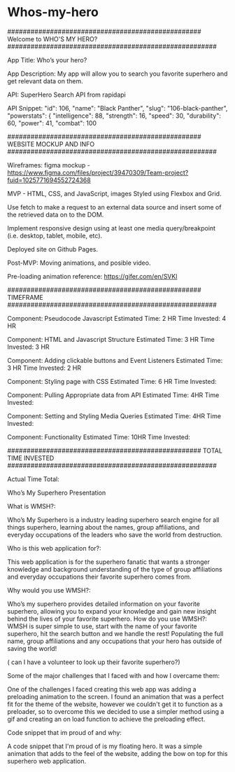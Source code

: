 # Whos-my-hero
################################################## Welcome to WHO'S MY HERO?  ######################################################

App Title: Who’s your hero?


App Description: My app will allow you to search you favorite superhero and get relevant data on them.


API: SuperHero Search API from rapidapi


API Snippet:  "id": 106,
        "name": "Black Panther",
        "slug": "106-black-panther",
        "powerstats": {
            "intelligence": 88,
            "strength": 16,
            "speed": 30,
            "durability": 60,
            "power": 41,
            "combat": 100

################################################## WEBSITE MOCKUP AND INFO ######################################################


Wireframes: figma mockup - https://www.figma.com/files/project/39470309/Team-project?fuid=1025771694552724368

MVP - HTML, CSS, and JavaScript, images
Styled using Flexbox and Grid.

Use fetch to make a request to an external data source and insert some of the retrieved data on to the DOM.

Implement responsive design using at least one media query/breakpoint (i.e. desktop, tablet, mobile, etc).

Deployed site on Github Pages.



Post-MVP: Moving animations, and posible video.

Pre-loading animation reference: https://gifer.com/en/SVKl


################################################## TIMEFRAME ######################################################


Component: Pseudocode Javascript
Estimated Time: 2 HR
Time Invested: 4 HR






Component: HTML and Javascript Structure
Estimated Time: 3 HR
Time Invested: 3 HR








Component: Adding clickable buttons and Event Listeners
Estimated Time:  3 HR
Time Invested: 2 HR






Component: Styling page with CSS
Estimated Time:  6 HR
Time Invested:






Component: Pulling Appropriate data from API
Estimated Time: 4HR
Time Invested:







Component: Setting and Styling Media Queries
Estimated Time: 4HR
Time Invested:





Component: Functionality
Estimated Time: 10HR
Time Invested:




################################################## TOTAL TIME INVESTED ######################################################



Actual Time Total:




Who’s My Superhero Presentation

What is WMSH?:

Who’s My Superhero is a industry leading superhero search engine for all things superhero, learning about the names, group affiliations, and everyday occupations of the leaders who save the world from destruction.


Who is this web application for?:

This web application is for the superhero fanatic that wants a stronger knowledge and background understanding of the type of group affiliations and everyday occupations their favorite superhero comes from.

Why would you use WMSH?:

Who’s my superhero provides detailed information on your favorite superhero, allowing you to expand your knowledge and gain new insight behind the lives of your favorite superhero.
How do you use WMSH?:
WMSH is super simple to use, start with the name of your favorite superhero, hit the search button and we handle the rest! Populating the full name, group affiliations and any occupations that your hero has outside of saving the world!

( can I have a volunteer to look up their favorite superhero?)

Some of the major challenges that I faced with and how I overcame them:

One of the challenges I faced creating this web app was adding a preloading animation to the screen. I found an animation that was a perfect fit for the theme of the website, however we couldn't get it to function as a preloader, so to overcome this we decided to use a simpler method using a gif and creating an on load function to achieve the preloading effect. 


Code snippet that im proud of and why:

A code snippet that I'm proud of is my floating hero. It was a simple animation that adds to the feel of the website, adding the bow on top for this superhero web application.








